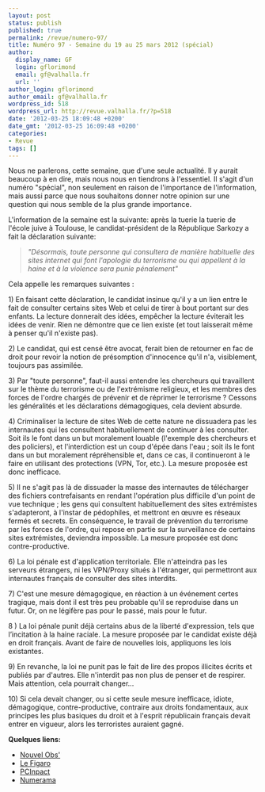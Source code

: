 ```yaml
---
layout: post
status: publish
published: true
permalink: /revue/numero-97/
title: Numéro 97 - Semaine du 19 au 25 mars 2012 (spécial)
author:
  display_name: GF
  login: gflorimond
  email: gf@valhalla.fr
  url: ''
author_login: gflorimond
author_email: gf@valhalla.fr
wordpress_id: 518
wordpress_url: http://revue.valhalla.fr/?p=518
date: '2012-03-25 18:09:48 +0200'
date_gmt: '2012-03-25 16:09:48 +0200'
categories:
- Revue
tags: []
---
```

<p>Nous ne parlerons, cette semaine, que d'une seule actualité. Il y aurait beaucoup à en dire, mais nous nous en tiendrons à l'essentiel. Il s'agit d'un numéro "spécial", non seulement en raison de l'importance de l'information, mais aussi parce que nous souhaitons donner notre opinion sur une question qui nous semble de la plus grande importance.</p>
<p>L'information de la semaine est la suivante: après la tuerie la tuerie de l'école juive à Toulouse, le candidat-président de la République Sarkozy a fait la déclaration suivante:</p>
<blockquote><p><em>"Désormais, toute personne qui consultera de manière habituelle des sites internet qui font l'apologie du terrorisme ou qui appellent à la haine et à la violence sera punie pénalement"</em></p></blockquote>
<p>Cela appelle les remarques suivantes :</p>
<p>1) En faisant cette déclaration, le candidat insinue qu'il y a un lien entre le fait de consulter certains sites Web et celui de tirer à bout portant sur des enfants. La lecture donnerait des idées, empêcher la lecture éviterait les idées de venir. Rien ne démontre que ce lien existe (et tout laisserait même à penser qu'il n'existe pas).</p>
<p>2) Le candidat, qui est censé être avocat, ferait bien de retourner en fac de droit pour revoir la notion de présomption d'innocence qu'il n'a, visiblement, toujours pas assimilée.</p>
<p>3) Par "toute personne", faut-il aussi entendre les chercheurs qui travaillent sur le thème du terrorisme ou de l'extrémisme religieux, et les membres des forces de l'ordre chargés de prévenir et de réprimer le terrorisme ? Cessons les généralités et les déclarations démagogiques, cela devient absurde.</p>
<p>4) Criminaliser la lecture de sites Web de cette nature ne dissuadera pas les internautes qui les consultent habituellement de continuer à les consulter. Soit ils le font dans un but moralement louable (l'exemple des chercheurs et des policiers), et l'interdiction est un coup d'épée dans l'eau ; soit ils le font dans un but moralement répréhensible et, dans ce cas, il continueront à le faire en utilisant des protections (VPN, Tor, etc.). La mesure proposée est donc inefficace.</p>
<p>5) Il ne s'agit pas là de dissuader la masse des internautes de télécharger des fichiers contrefaisants en rendant l'opération plus difficile d'un point de vue technique ; les gens qui consultent habituellement des sites extrémistes s'adapteront, à l'instar de pédophiles, et mettront en œuvre es réseaux fermés et secrets. En conséquence, le travail de prévention du terrorisme par les forces de l'ordre, qui repose en partie sur la surveillance de certains sites extrémistes, deviendra impossible. La mesure proposée est donc contre-productive.</p>
<p>6) La loi pénale est d'application territoriale. Elle n'atteindra pas les serveurs étrangers, ni les VPN/Proxy situés à l'étranger, qui permettront aux internautes français de consulter des sites interdits.</p>
<p>7) C'est une mesure démagogique, en réaction à un événement certes tragique, mais dont il est très peu probable qu'il se reproduise dans un futur. Or, on ne légifère pas pour le passé, mais pour le futur.</p>
<p>8 ) La loi pénale punit déjà certains abus de la liberté d'expression, tels que l’incitation à la haine raciale. La mesure proposée par le candidat existe déjà en droit français. Avant de faire de nouvelles lois, appliquons les lois existantes.</p>
<p>9) En revanche, la loi ne punit pas le fait de lire des propos illicites écrits et publiés par d'autres. Elle n'interdit pas non plus de penser et de respirer. Mais attention, cela pourrait changer...</p>
<p>10) Si cela devait changer, ou si cette seule mesure inefficace, idiote, démagogique, contre-productive, contraire aux droits fondamentaux, aux principes les plus basiques du droit et à l'esprit républicain français devait entrer en vigueur, alors les terroristes auraient gagné.</p>
<p><strong>Quelques liens:</strong></p>
<ul>
<li><a href="http://tempsreel.nouvelobs.com/societe/20120322.FAP1899/sarkozy-propose-de-punir-les-internautes-qui-visitent-des-sites-faisant-l-apologie-du-terrorisme.html">Nouvel Obs'</a></li>
<li><a href="http://www.lefigaro.fr/actualite-france/2012/03/22/01016-20120322ARTFIG00730-sarkozy-veut-punir-l-acces-aux-sites-internet-terroristes.php">Le Figaro</a></li>
<li><a href="http://www.pcinpact.com/news/69732-nicolas-sarkozy.htm">PCInpact</a></li>
<li><a href="http://www.numerama.com/magazine/22109-nicolas-sarkozy-annonce-un-delit-penal-de-visite-de-sites-internet.html">Numerama</a></li>
</ul>
<p>&nbsp;</p>
